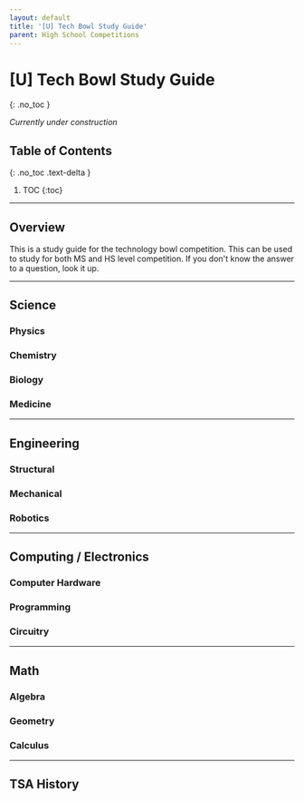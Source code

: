 ```yaml
---
layout: default
title: '[U] Tech Bowl Study Guide'
parent: High School Competitions
---
```


# [U] Tech Bowl Study Guide
{: .no_toc }

*Currently under construction*

## Table of Contents
{: .no_toc .text-delta }

1. TOC
{:toc}

---

## Overview

This is a study guide for the technology bowl competition. This can be used to study for both MS and HS level competition. If you don't know the answer to a question, look it up.

---

## Science

### Physics

### Chemistry

### Biology

### Medicine

---

## Engineering

### Structural

### Mechanical

### Robotics

---

## Computing / Electronics

### Computer Hardware

### Programming

### Circuitry

---

## Math

### Algebra

### Geometry

### Calculus

---

## TSA History
